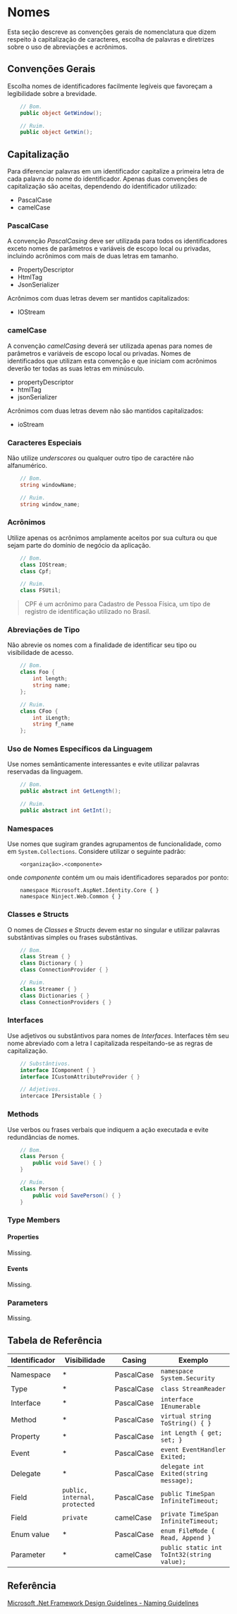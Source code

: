 # Nomes

Esta seção descreve as convenções gerais de nomenclatura que dizem respeito à capitalização de caracteres, escolha de palavras e diretrizes sobre o uso de abreviações e acrônimos.

## Convenções Gerais

Escolha nomes de identificadores facilmente legíveis que favoreçam a legibilidade sobre a brevidade.

```C#
    // Bom.
    public object GetWindow();

    // Ruim.
    public object GetWin();
```

## Capitalização

Para diferenciar palavras em um identificador capitalize a primeira letra de cada palavra do nome do identificador. Apenas duas convenções de capitalização são aceitas, dependendo do identificador utilizado:

- PascalCase
- camelCase

### PascalCase

A convenção _PascalCasing_ deve ser utilizada para todos os identificadores exceto nomes de parâmetros e variáveis de escopo local ou privadas, incluindo acrônimos com mais de duas letras em tamanho.

- PropertyDescriptor
- HtmlTag
- JsonSerializer

Acrônimos com duas letras devem ser mantidos capitalizados:

- IOStream

### camelCase

A convenção _camelCasing_ deverá ser utilizada apenas para nomes de parâmetros e variáveis de escopo local ou privadas. Nomes de identificados que utilizam esta convenção e que iniciam com acrônimos deverão ter todas as suas letras em minúsculo.

- propertyDescriptor
- htmlTag
- jsonSerializer

Acrônimos com duas letras devem não são mantidos capitalizados:

- ioStream

### Caracteres Especiais

Não utilize _underscores_ ou qualquer outro tipo de caractére não alfanumérico.

```C#
    // Bom.
    string windowName;

    // Ruim.
    string window_name;
```

### Acrônimos

Utilize apenas os acrônimos amplamente aceitos por sua cultura ou que sejam parte do domínio de negócio da aplicação.

```C#
    // Bom.
    class IOStream;
    class Cpf;

    // Ruim.
    class FSUtil;
```

> CPF é um acrônimo para Cadastro de Pessoa Física, um típo de registro de identificação utilizado no Brasil.

### Abreviações de Tipo

Não abrevie os nomes com a finalidade de identificar seu tipo ou visibilidade de acesso.

```C#
    // Bom.
    class Foo {
        int length;
        string name;
    };

    // Ruim.
    class CFoo {
        int iLength;
        string f_name
    };
```

### Uso de Nomes Específicos da Linguagem

Use nomes semânticamente interessantes e evite utilizar palavras reservadas da linguagem.

```C#
    // Bom.
    public abstract int GetLength();

    // Ruim.
    public abstract int GetInt();
```

### Namespaces

Use nomes que sugiram grandes agrupamentos de funcionalidade, como em `System.Collections`. Considere utilizar o seguinte padrão:

```Plain
    <organização>.<componente>
```

onde _componente_ contém um ou mais identificadores separados por ponto:

```Plain
    namespace Microsoft.AspNet.Identity.Core { }
    namespace Ninject.Web.Common { }
```

### Classes e Structs

O nomes de _Classes_ e _Structs_ devem estar no singular e utilizar palavras substântivas simples ou frases substântivas.

```C#
    // Bom.
    class Stream { }
    class Dictionary { }
    class ConnectionProvider { }

    // Ruim.
    class Streamer { }
    class Dictionaries { }
    class ConnectionProviders { }
```

### Interfaces

Use adjetivos ou substântivos para nomes de _Interfaces_. Interfaces têm seu nome abreviado com a letra I capitalizada respeitando-se as regras de capitalização.

```C#
    // Substântivos.
    interface IComponent { }
    interface ICustomAttributeProvider { }

    // Adjetivos.
    intercace IPersistable { }
```

### Methods

Use verbos ou frases verbais que indiquem a ação executada e evite redundâncias de nomes.

```C#
    // Bom.
    class Person {
        public void Save() { }
    }

    // Ruím.
    class Person {
        public void SavePerson() { }
    }
```

### Type Members

#### Properties

Missing.

#### Events

Missing.

### Parameters

Missing.

## Tabela de Referência

Identificador | Visibilidade | Casing | Exemplo
--- | --- | --- | ---
Namespace | * | PascalCase | `namespace System.Security`
Type | * | PascalCase | `class StreamReader`
Interface | * | PascalCase | `interface IEnumerable`
Method | * | PascalCase | `virtual string ToString() { }`
Property | * | PascalCase | `int Length { get; set; }`
Event | * | PascalCase | `event EventHandler Exited;`
Delegate | * | PascalCase | `delegate int Exited(string message);`
Field | `public, internal, protected` | PascalCase | `public TimeSpan InfiniteTimeout;`
Field | `private` | camelCase | `private TimeSpan InfiniteTimeout;`
Enum value | * | PascalCase | `enum FileMode { Read, Append }`
Parameter | * | camelCase | `public static int ToInt32(string value);`

## Referência

[Microsoft .Net Framework Design Guidelines - Naming Guidelines](https://msdn.microsoft.com/en-us/library/ms229002(v=vs.110).aspx)
